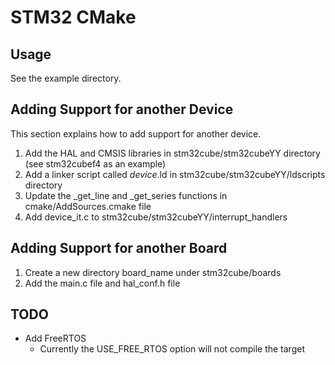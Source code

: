 # STM32 CMake

## Usage
See the example directory.

## Adding Support for another Device
This section explains how to add support for another device.

1. Add the HAL and CMSIS libraries in stm32cube/stm32cubeYY directory (see stm32cubef4 as an example)
2. Add a linker script called *device*.ld in stm32cube/stm32cubeYY/ldscripts directory
3. Update the \_get\_line and \_get\_series functions in cmake/AddSources.cmake file
4. Add device\_it.c to stm32cube/stm32cubeYY/interrupt_handlers

## Adding Support for another Board
1. Create a new directory board_name under stm32cube/boards
2. Add the main.c file and hal_conf.h file

## TODO
- Add FreeRTOS
    - Currently the USE\_FREE\_RTOS option will not compile the target